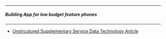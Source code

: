 --------------------------------------------

##### Building App for low budget feature phones

------------------------------------

* [Unstrcutured Supplementary Service Data Technology Article ](https://medium.com/@pbriod/building-digital-products-with-simple-feature-phones-in-mind-ab89ea45d4a)
